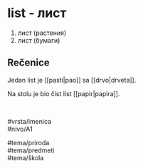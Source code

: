 # list - лист

1. лист (растения)  
2. лист (бумаги)  

## Rečenice

Jedan list je [[pasti|pao]] sa [[drvo|drveta]].  

Na stolu je bio čist list [[papir|papira]].  

<br>

#vrsta/imenica  
#nivo/A1  

#tema/priroda  
#tema/predmeti  
#tema/škola  
